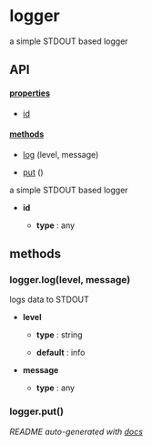 # logger


a simple STDOUT based logger



## API

#### [properties](#logger-properties)

  - [id](#logger-properties-id)


#### [methods](#logger-methods)

  - [log](#logger-methods-log) (level, message)

  - [put](#logger-methods-put) ()



a simple STDOUT based logger

- **id** 

  - **type** : any



<a name="logger-methods"></a> 

## methods 

<a name="logger-methods-log"></a> 

### logger.log(level, message)

logs data to STDOUT

- **level** 

  - **type** : string

  - **default** : info

- **message** 

  - **type** : any

<a name="logger-methods-put"></a> 

### logger.put()







*README auto-generated with [docs](https://github.com/bigcompany/resources/tree/master/docs)*
